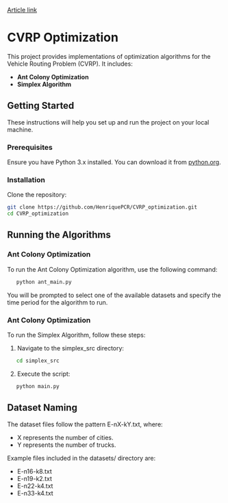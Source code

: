 [Article link](OTM1_Roteamento_de_veículos_capacitados.pdf)

# CVRP Optimization

This project provides implementations of optimization algorithms for the Vehicle Routing Problem (CVRP). It includes:

- **Ant Colony Optimization**
- **Simplex Algorithm**

## Getting Started

These instructions will help you set up and run the project on your local machine.

### Prerequisites

Ensure you have Python 3.x installed. You can download it from [python.org](https://www.python.org/).

### Installation

Clone the repository:

   ```bash
   git clone https://github.com/HenriquePCR/CVRP_optimization.git
   cd CVRP_optimization
   ```
## Running the Algorithms

### Ant Colony Optimization

To run the Ant Colony Optimization algorithm, use the following command:

```bash
   python ant_main.py
```
You will be prompted to select one of the available datasets and specify the time period for the algorithm to run.

### Ant Colony Optimization

To run the Simplex Algorithm, follow these steps:

1. Navigate to the simplex_src directory:
```bash
   cd simplex_src
```

2. Execute the script:
```bash
   python main.py
```

## Dataset Naming
The dataset files follow the pattern E-nX-kY.txt, where:

- X represents the number of cities.
- Y represents the number of trucks.

Example files included in the datasets/ directory are:

- E-n16-k8.txt
- E-n19-k2.txt
- E-n22-k4.txt
- E-n33-k4.txt
